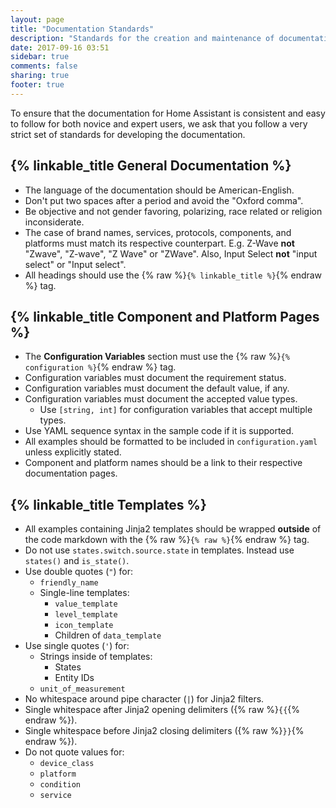 ```yaml
---
layout: page
title: "Documentation Standards"
description: "Standards for the creation and maintenance of documentation for Home Assistant."
date: 2017-09-16 03:51
sidebar: true
comments: false
sharing: true
footer: true
---
```


To ensure that the documentation for Home Assistant is consistent and easy to follow for both novice and expert users, we ask that you follow a very strict set of standards for developing the documentation.

## {% linkable_title General Documentation %}

* The language of the documentation should be American-English.
* Don't put two spaces after a period and avoid the "Oxford comma".
* Be objective and not gender favoring, polarizing, race related or religion inconsiderate.
* The case of brand names, services, protocols, components, and platforms must match its respective counterpart. E.g. Z-Wave **not** "Zwave", "Z-wave", "Z Wave" or "ZWave". Also, Input Select **not** "input select" or "Input select".
* All headings should use the {% raw %}`{% linkable_title %}`{% endraw %} tag.

## {% linkable_title Component and Platform Pages %}

* The **Configuration Variables** section must use the {% raw %}`{% configuration %}`{% endraw %} tag.
* Configuration variables must document the requirement status.
* Configuration variables must document the default value, if any.
* Configuration variables must document the accepted value types.
  * Use `[string, int]` for configuration variables that accept multiple types.
* Use YAML sequence syntax in the sample code if it is supported.
* All examples should be formatted to be included in `configuration.yaml` unless explicitly stated.
* Component and platform names should be a link to their respective documentation pages.

## {% linkable_title Templates %}

* All examples containing Jinja2 templates should be wrapped **outside** of the code markdown with the {% raw %}`{% raw %}`{% endraw %} tag.
* Do not use `states.switch.source.state` in templates. Instead use `states()` and `is_state()`.
* Use double quotes (`"`) for:
  * `friendly_name`
  * Single-line templates:
    * `value_template`
    * `level_template`
    * `icon_template`
    * Children of `data_template`
* Use single quotes (`'`) for:
  * Strings inside of templates:
    * States
    * Entity IDs
  * `unit_of_measurement`
* No whitespace around pipe character (`|`) for Jinja2 filters.
* Single whitespace after Jinja2 opening delimiters ({% raw %}`{{`{% endraw %}).
* Single whitespace before Jinja2 closing delimiters ({% raw %}`}}`{% endraw %}).
* Do not quote values for:
  * `device_class`
  * `platform`
  * `condition`
  * `service`

